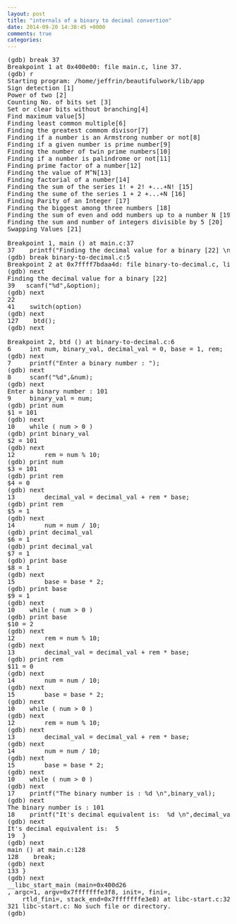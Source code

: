 ```yaml
---
layout: post
title: "internals of a binary to decimal convertion"
date: 2014-09-20 14:38:45 +0000
comments: true
categories: 
---
```


<pre>
(gdb) break 37
Breakpoint 1 at 0x400e00: file main.c, line 37.
(gdb) r
Starting program: /home/jeffrin/beautifulwork/lib/app 
Sign detection [1] 
Power of two [2] 
Counting No. of bits set [3] 
Set or clear bits without branching[4] 
Find maximum value[5] 
Finding least common multiple[6] 
Finding the greatest commom divisor[7] 
Finding if a number is an Armstrong number or not[8] 
Finding if a given number is prime number[9]  
Finding the number of twin prime numbers[10] 
Finding if a number is palindrome or not[11] 
Finding prime factor of a number[12] 
Finding the value of M^N[13] 
Finding factorial of a number[14] 
Finding the sum of the series 1! + 2! +...+N! [15] 
Finding the sume of the series 1 + 2 +...+N [16] 
Finding Parity of an Integer [17] 
Finding the biggest among three numbers [18] 
Finding the sum of even and odd numbers up to a number N [19] 
Finding the sum and number of integers divisible by 5 [20] 
Swapping Values [21] 

Breakpoint 1, main () at main.c:37
37	  printf("Finding the decimal value for a binary [22] \n");
(gdb) break binary-to-decimal.c:5
Breakpoint 2 at 0x7ffff7bdaa4d: file binary-to-decimal.c, line 5.
(gdb) next
Finding the decimal value for a binary [22] 
39	 scanf("%d",&option); 
(gdb) next
22
41	  switch(option)
(gdb) next
127	   btd();
(gdb) next

Breakpoint 2, btd () at binary-to-decimal.c:6
6	  int num, binary_val, decimal_val = 0, base = 1, rem;
(gdb) next
7	  printf("Enter a binary number : ");
(gdb) next
8	  scanf("%d",&num);
(gdb) next
Enter a binary number : 101
9	  binary_val = num;
(gdb) print num
$1 = 101
(gdb) next
10	  while ( num > 0 )
(gdb) print binary_val
$2 = 101
(gdb) next
12	      rem = num % 10;
(gdb) print num
$3 = 101
(gdb) print rem
$4 = 0
(gdb) next
13	      decimal_val = decimal_val + rem * base;
(gdb) print rem
$5 = 1
(gdb) next
14	      num = num / 10;
(gdb) print decimal_val
$6 = 1
(gdb) print decimal_val
$7 = 1
(gdb) print base
$8 = 1
(gdb) next
15	      base = base * 2;
(gdb) print base
$9 = 1
(gdb) next
10	  while ( num > 0 )
(gdb) print base
$10 = 2
(gdb) next
12	      rem = num % 10;
(gdb) next
13	      decimal_val = decimal_val + rem * base;
(gdb) print rem
$11 = 0
(gdb) next
14	      num = num / 10;
(gdb) next
15	      base = base * 2;
(gdb) next
10	  while ( num > 0 )
(gdb) next
12	      rem = num % 10;
(gdb) next
13	      decimal_val = decimal_val + rem * base;
(gdb) next
14	      num = num / 10;
(gdb) next
15	      base = base * 2;
(gdb) next
10	  while ( num > 0 )
(gdb) next
17	  printf("The binary number is : %d \n",binary_val);
(gdb) next
The binary number is : 101 
18	  printf("It's decimal equivalent is:  %d \n",decimal_val);
(gdb) next
It's decimal equivalent is:  5 
19	}
(gdb) next
main () at main.c:128
128	   break;
(gdb) next
133	}
(gdb) next
__libc_start_main (main=0x400d26 <main>, argc=1, argv=0x7fffffffe3f8, init=<optimized out>, fini=<optimized out>, 
    rtld_fini=<optimized out>, stack_end=0x7fffffffe3e8) at libc-start.c:321
321	libc-start.c: No such file or directory.
(gdb) 


</pre>